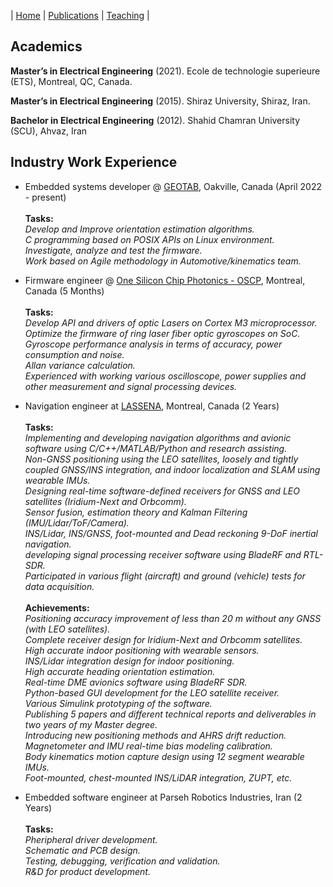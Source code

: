 | [Home](index.md) | [Publications](publications.md) | [Teaching](teaching.md) |


## Academics

**Master’s in Electrical Engineering** (2021). Ecole de technologie superieure (ETS), Montreal, QC, Canada.

**Master’s in Electrical Engineering** (2015). Shiraz University, Shiraz, Iran.

**Bachelor in Electrical Engineering** (2012). Shahid Chamran University (SCU), Ahvaz, Iran



## Industry Work Experience

- Embedded systems developer @ <a href="https://www.geotab.com/">GEOTAB</a>, Oakville, Canada (April 2022 - present)<br><br>
**Tasks:**<br>
<i>Develop and Improve orientation estimation algorithms.</i><br>
<i>C programming based on POSIX APIs on Linux environment.</i><br>
<i>Investigate, analyze and test the firmware.</i><br>
<i>Work based on Agile methodology in Automotive/kinematics team.</i>

- Firmware engineer @ <a href="https://onesiliconchipphotonics.com/">One Silicon Chip Photonics - OSCP</a>, Montreal, Canada (5 Months)<br><br>
**Tasks:**<br>
<i>Develop API and drivers of optic Lasers on Cortex M3 microprocessor.</i><br>
<i>Optimize the firmware of ring laser fiber optic gyroscopes on SoC.</i><br>
<i>Gyroscope performance analysis in terms of accuracy, power consumption and noise.</i><br>
<i>Allan variance calculation.</i><br>
<i>Experienced with working various oscilloscope, power supplies and other measurement and signal processing devices.</i><br>

- Navigation engineer at <a href="https://www.lassena.etsmtl.ca">LASSENA</a>, Montreal, Canada (2 Years)<br><br>
**Tasks:**<br>
<i>Implementing and developing navigation algorithms and avionic software using C/C++/MATLAB/Python and research assisting.</i><br>
<i>Non-GNSS positioning using the LEO satellites, loosely and tightly coupled GNSS/INS integration, and indoor localization and SLAM using wearable IMUs.</i><br>
<i>Designing real-time software-defined receivers for GNSS and LEO satellites (Iridium-Next and Orbcomm).</i><br>
<i>Sensor fusion, estimation theory and Kalman Filtering (IMU/Lidar/ToF/Camera).</i><br>
<i>INS/Lidar, INS/GNSS, foot-mounted and Dead reckoning 9-DoF inertial navigation.</i><br>
<i>developing signal processing receiver software using BladeRF and RTL-SDR.</i><br>
<i>Participated in various flight (aircraft) and ground (vehicle) tests for data acquisition.</i><br><br>
**Achievements:** <br>
<i>Positioning accuracy improvement of less than 20 m without any GNSS (with LEO satellites).</i><br>
<i>Complete receiver design for Iridium-Next and Orbcomm satellites.</i><br>
<i>High accurate indoor positioning with wearable sensors.</i><br>
<i>INS/Lidar integration design for indoor positioning.</i><br>
<i>High accurate heading orientation estimation.</i><br>
<i>Real-time DME avionics software using BladeRF SDR.</i><br>
<i>Python-based GUI development for the LEO satellite receiver.</i><br>
<i>Various Simulink prototyping of the software.</i><br>
<i>Publishing 5 papers and different technical reports and deliverables in two years of my Master degree.</i><br>
<i>Introducing new positioning methods and AHRS drift reduction.</i><br>
<i>Magnetometer and IMU real-time bias modeling calibration.</i><br>
<i>Body kinematics motion capture design using 12 segment wearable IMUs.</i><br>
<i>Foot-mounted, chest-mounted INS/LiDAR integration, ZUPT, etc.</i><br>


- Embedded software engineer at Parseh Robotics Industries, Iran (2 Years)<br><br>
**Tasks:**<br>
<i>Pheripheral driver development.</i><br>
<i>Schematic and PCB design.</i><br>
<i>Testing, debugging, verification and validation.</i><br>
<i>R&D for product development.</i><br>

